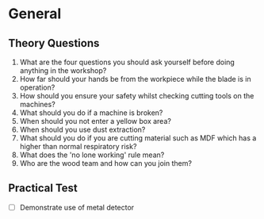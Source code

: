 General
=======

Theory Questions
----------------

1.	What are the four questions you should ask yourself before doing anything in the workshop?
2.	How far should your hands be from the workpiece while the blade is in operation?
3.	How should you ensure your safety whilst checking cutting tools on the machines?
4.	What should you do if a machine is broken?
5.	When should you not enter a yellow box area?
6.	When should you use dust extraction?
7.	What should you do if you are cutting material such as MDF which has a higher than normal respiratory risk?
8.	What does the 'no lone working' rule mean?
9.	Who are the wood team and how can you join them?

Practical Test
--------------

-	[ ] Demonstrate use of metal detector

